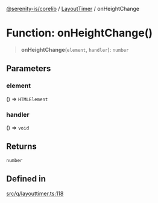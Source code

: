[@serenity-is/corelib](../../../README.md) / [LayoutTimer](../README.md) / onHeightChange

# Function: onHeightChange()

> **onHeightChange**(`element`, `handler`): `number`

## Parameters

### element

() => `HTMLElement`

### handler

() => `void`

## Returns

`number`

## Defined in

[src/q/layouttimer.ts:118](https://github.com/serenity-is/serenity/blob/master/packages/corelib/src/q/layouttimer.ts#L118)
